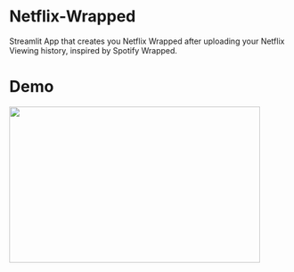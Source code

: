 # Netflix-Wrapped
Streamlit App that creates you Netflix Wrapped after uploading your Netflix Viewing history, inspired by Spotify Wrapped.

# Demo
<img src="https://github.com/rakshakannu/Netflix-Wrapped/blob/main/assets/Screen%20Recording%202021-06-19%20at%205.35.49%20PM.gif" width ="450" height="280"/>
